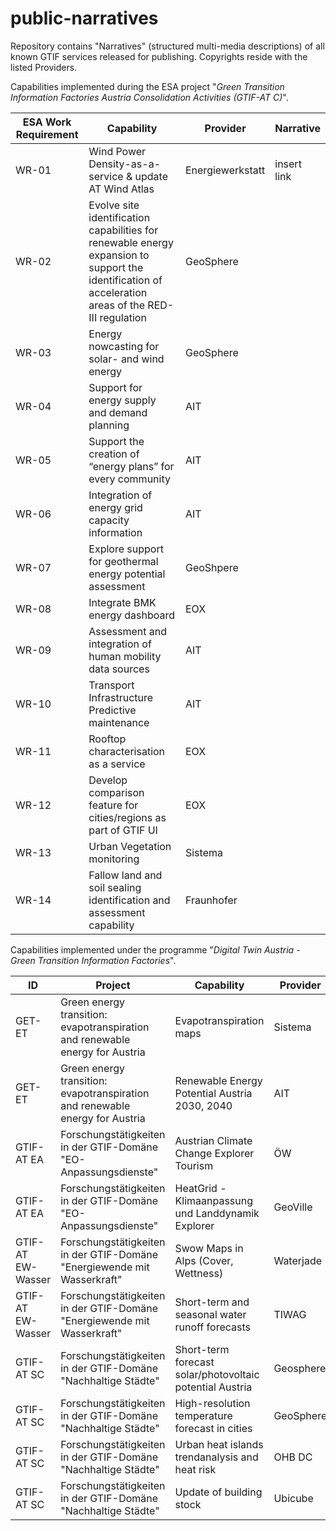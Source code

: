 # public-narratives
Repository contains "Narratives" (structured multi-media descriptions) of all known GTIF services released for publishing. Copyrights reside with the listed Providers. 

Capabilities implemented during the ESA project "*Green Transition Information Factories Austria Consolidation Activities (GTIF-AT C)*". 

|ESA Work Requirement|Capability|Provider|Narrative|
|---|---|---|---|
|WR-01|Wind Power Density-as-a-service & update AT Wind Atlas|Energiewerkstatt|insert link|
|WR-02|Evolve site identification capabilities for renewable energy expansion to support the identification of acceleration areas of the RED-III regulation|GeoSphere||
|WR-03|Energy nowcasting for solar- and wind energy|GeoSphere||
|WR-04|Support for energy supply and demand planning|AIT||
|WR-05|Support the creation of “energy plans” for every community|AIT||
|WR-06|Integration of energy grid capacity information|AIT||
|WR-07|Explore support for geothermal energy potential assessment|GeoShpere||
|WR-08|Integrate BMK energy dashboard|EOX||
|WR-09|Assessment and integration of human mobility data sources|AIT||
|WR-10|Transport Infrastructure Predictive maintenance|AIT||
|WR-11|Rooftop characterisation as a service|EOX||
|WR-12|Develop comparison feature for cities/regions as part of GTIF UI|EOX||
|WR-13|Urban Vegetation monitoring|Sistema||
|WR-14|Fallow land and soil sealing identification and assessment capability|Fraunhofer||

Capabilities implemented under the programme "*Digital Twin Austria - Green Transition Information Factories*".

|ID|Project|Capability|Provider|Narrative|
|---|---|---|---|---|
|GET-ET|Green energy transition: evapotranspiration and renewable energy for Austria|Evapotranspiration maps|Sistema|insert link|
|GET-ET|Green energy transition: evapotranspiration and renewable energy for Austria|Renewable Energy Potential Austria 2030, 2040|AIT||
|GTIF-AT EA|Forschungstätigkeiten in der GTIF-Domäne "EO-Anpassungsdienste"|Austrian Climate Change Explorer Tourism|ÖW||
|GTIF-AT EA|Forschungstätigkeiten in der GTIF-Domäne "EO-Anpassungsdienste"|HeatGrid - Klimaanpassung und Landdynamik Explorer|GeoVille||
|GTIF-AT EW-Wasser|Forschungstätigkeiten in der GTIF-Domäne "Energiewende mit Wasserkraft"|Swow Maps in Alps (Cover, Wettness)|Waterjade||
|GTIF-AT EW-Wasser|Forschungstätigkeiten in der GTIF-Domäne "Energiewende mit Wasserkraft"|Short-term and seasonal water runoff forecasts|TIWAG||
|GTIF-AT SC|Forschungstätigkeiten in der GTIF-Domäne "Nachhaltige Städte"|Short-term forecast solar/photovoltaic potential Austria|Geosphere||
|GTIF-AT SC|Forschungstätigkeiten in der GTIF-Domäne "Nachhaltige Städte"|High-resolution temperature forecast in cities|GeoSphere||
|GTIF-AT SC|Forschungstätigkeiten in der GTIF-Domäne "Nachhaltige Städte"|Urban heat islands trendanalysis and heat risk|OHB DC||
|GTIF-AT SC|Forschungstätigkeiten in der GTIF-Domäne "Nachhaltige Städte"|Update of building stock|Ubicube||
